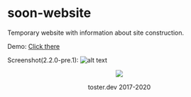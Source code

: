# soon-website
Temporary website with information about site construction.

Demo:
[Click there](https://toster.dev/soon-website/)

Screenshot(2.2.0-pre.1):
![alt text](https://i.imgur.com/m1Qm46R.jpg)

<p align="center">
<a href="https://www.paypal.com/cgi-bin/webscr?cmd=_s-xclick&hosted_button_id=HV5CUQ486HUQ2" target="_blank"><img src="https://i.imgur.com/s1u7rju.png"></a>
</p>
<p align="center">
  toster.dev 2017-2020
</p>
